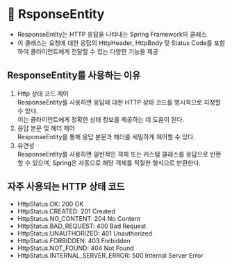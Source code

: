 # 🥕 RsponseEntity
- ResponseEntity는 HTTP 응답을 나타내는 Spring Framework의 클래스
- 이 클래스는 요청에 대한 응답의 HttpHeader, HttpBody 및 Status Code를 포함하여 클라이언트에게 전달할 수 있는 다양한 기능을 제공

## ResponseEntity를 사용하는 이유
1. Http 상태 코드 제어<br>
   ResponseEntity를 사용하면 응답에 대한 HTTP 상태 코드를 명시적으로 지정할 수 있다.<br>
   이는 클라이언트에게 정확한 상태 정보를 제공하는 데 도움이 된다.
2. 응답 본문 및 헤더 제어<br>
   ResponseEntity를 통해 응답 본문과 헤더를 세밀하게 제어할 수 있다.
3. 유연성<br>
   ResponseEntity를 사용하면 일반적인 객체 또는 커스텀 클래스를 응답으로 반환할 수 있으며, Spring은 자동으로 해당 객체를 적절한 형식으로 반환한다.


## 자주 사용되는 HTTP 상태 코드
- HttpStatus.OK: 200 OK
- HttpStatus.CREATED: 201 Created
- HttpStatus.NO_CONTENT: 204 No Content
- HttpStatus.BAD_REQUEST: 400 Bad Request
- HttpStatus.UNAUTHORIZED: 401 Unauthorized
- HttpStatus.FORBIDDEN: 403 Forbidden
- HttpStatus.NOT_FOUND: 404 Not Found
- HttpStatus.INTERNAL_SERVER_ERROR: 500 Internal Server Error


   
